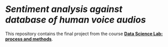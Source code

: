 # *Sentiment analysis against database of human voice audios*

This repository contains the final project from the course **[Data Science Lab: process and methods](https://didattica.polito.it/pls/portal30/gap.pkg_guide.viewGap?p_cod_ins=01TWZSM&p_a_acc=2020&p_header=S&p_lang=EN&multi=N/)**. 

